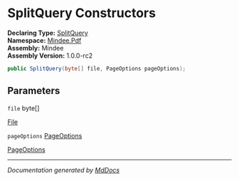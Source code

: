 ﻿<!--  
  <auto-generated>   
    The contents of this file were generated by a tool.  
    Changes to this file may be list if the file is regenerated  
  </auto-generated>   
-->

# SplitQuery Constructors

**Declaring Type:** [SplitQuery](../index.md)  
**Namespace:** [Mindee.Pdf](../../index.md)  
**Assembly:** Mindee  
**Assembly Version:** 1.0.0\-rc2

```csharp
public SplitQuery(byte[] file, PageOptions pageOptions);
```

## Parameters

`file`  byte\[\]

[File](../properties/File.md)

`pageOptions`  [PageOptions](../../../Input/PageOptions/index.md)

[PageOptions](../properties/PageOptions.md)

___

*Documentation generated by [MdDocs](https://github.com/ap0llo/mddocs)*
